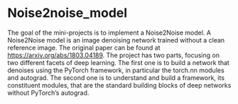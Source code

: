 # Noise2noise_model
The goal of the mini-projects is to implement a Noise2Noise model. A Noise2Noise model is an image denoising network trained without a clean reference image. The original paper can be found at https://arxiv.org/abs/1803.04189. The project has two parts, focusing on two different facets of deep learning. The first one is to build a network that denoises using the PyTorch framework, in particular the torch.nn modules and autograd. The second one is to understand and build a framework, its constituent modules, that are the standard building blocks of deep networks without PyTorch’s autograd.
